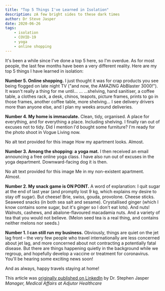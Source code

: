 ```yaml
---
title: "Top 5 Things I've Learned in Isolation"
description: zA few bright sides to these dark times
author: Dr Steve Jasper
date: 2020-06-26
tags:
    - isolation
    - COVID-19
    - yoga
    - online shopping
---
```


It's been a while since I've done a top 5 here, so I'm overdue. As for most people, the last few months have been a very different reality. Here are my top 5 things I have learned in isolation:

<!--more-->

**Number 5. Online shopping.** I just thought it was for crap products you see being flogged on late night TV ("and now, the AMAZING AbBlaster 3000!"). It wasn't really a thing for me until... ... ...shelving, hand sanitiser, a coffee table, a clothes rack, a desk, chinos, teapots, picture frames, prints to go in those frames, another coffee table, more shelving... I see delivery drivers more than anyone else, and I plan my weeks around deliveries.

**Number 4. My home is immaculate.** Clean, tidy, organised. A place for everything, and for everything a place. Including shelving. I finally ran out of excuses not to tidy. Did I mention I'd bought some furniture? I'm ready for the photo shoot in Vogue Living now.

No alt text provided for this image
How my apartment looks. Almost.

**Number 3. Among the shopping: a yoga mat.** I then received an email announcing a free online yoga class. I have also run out of excuses in the yoga department. Downward-facing dog it is then.

No alt text provided for this image
Me in my non-existent apartment. Almost.

**Number 2. My snack game is ON POINT.** A word of explanation: I quit sugar at the end of last year (and promptly lost 9 kg, which explains my desire to stay off sugar). But cheese! Brie, swiss, gouda, provolone. Cheese sticks. Seaweed snacks (in both sea salt and sesame). Crystallised ginger (which I know contains some sugar, but it's ginger so I don't eat lots). And nuts! Walnuts, cashews, and abalone-flavoured macadamia nuts. And a variety of tea that you would not believe. (Melon seed tea is a real thing, and contains neither melons nor seeds.)

**Number 1. I can still run my business.** Obviously, things are quiet on the jet lag front – the very few people who travel internationally are less concerned about jet lag, and more concerned about not contracting a potentially fatal disease. But there are things happening quietly in the background while we regroup, and hopefully develop a vaccine or treatment for coronavirus. You'll be hearing some exciting news soon!

And as always, happy travels staying at home!

This article was [originally published on LinkedIn](https://www.linkedin.com/pulse/top-5-things-ive-learned-isolation-dr-stephen-jasper) by Dr. Stephen Jasper
*Manager, Medical Affairs at Adjutor Healthcare*
